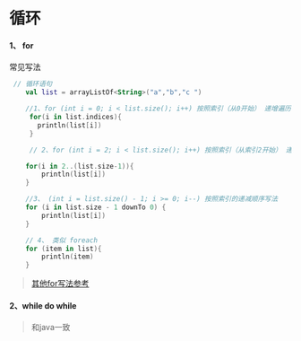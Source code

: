 # 循环

#### 1、 for

常见写法

```kotlin
 // 循环语句
    val list = arrayListOf<String>("a","b","c ")

    //1、for (int i = 0; i < list.size(); i++) 按照索引（从0开始） 递增遍历 写法
     for(i in list.indices){
       println(list[i])
     }

     // 2、for (int i = 2; i < list.size(); i++) 按照索引（从索引2开始） 递增遍历 写法

    for(i in 2..(list.size-1)){
        println(list[i])
    }

    //3、 (int i = list.size() - 1; i >= 0; i--) 按照索引的递减顺序写法
    for (i in list.size - 1 downTo 0) {
        println(list[i])
    }

    // 4、 类似 foreach
    for (item in list){
        println(item)
    }
```

> [其他for写法参考](<https://www.jianshu.com/p/1ea733ea197d>)



#### 2、while      do  while

> 和java一致